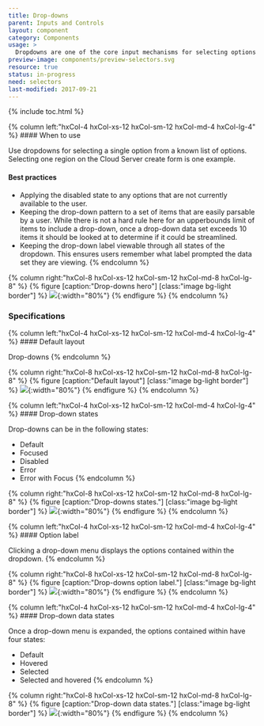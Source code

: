 ```yaml
---
title: Drop-downs
parent: Inputs and Controls
layout: component
category: Components
usage: >
  Dropdowns are one of the core input mechanisms for selecting options on a form. Dropdowns are used to provide a user with options or actions that effect the output of the form as a whole.
preview-image: components/preview-selectors.svg
resource: true
status: in-progress
need: selectors
last-modified: 2017-09-21
---
```


{% include toc.html %}

<div class="hxRow">
{% column left:"hxCol-4 hxCol-xs-12 hxCol-sm-12 hxCol-md-4 hxCol-lg-4" %}
#### When to use

Use dropdowns for selecting a single option from a known list of options. Selecting one region on the Cloud Server create form is one example.

#### Best practices

* Applying the disabled state to any options that are not currently available to
  the user.
* Keeping the drop-down pattern to a set of items that are easily parsable by a
  user. While there is not a hard rule here for an upperbounds limit of items
  to include a drop-down, once a drop-down data set exceeds 10 items it should
  be looked at to determine if it could be streamlined.
* Keeping the drop-down label viewable through all states of the dropdown. This
  ensures users remember what label prompted the data set they are viewing.
{% endcolumn %}

{% column right:"hxCol-8 hxCol-xs-12 hxCol-sm-12 hxCol-md-8 hxCol-lg-8" %}
{% figure [caption:"Drop-downs hero"] [class:"image bg-light border"] %}
 ![]({{site.url}}/assets/images/components/content-areas/dropdowns/dropdowns-hero.svg){:width="80%"}
 {% endfigure %}
{% endcolumn %}
</div>


### Specifications

<div class="hxRow">
{% column left:"hxCol-4 hxCol-xs-12 hxCol-sm-12 hxCol-md-4 hxCol-lg-4" %}
#### Default layout

Drop-downs
{% endcolumn %}

{% column right:"hxCol-8 hxCol-xs-12 hxCol-sm-12 hxCol-md-8 hxCol-lg-8" %}
{% figure [caption:"Default layout"] [class:"image bg-light border"] %}
 ![]({{site.url}}/assets/images/components/content-areas/dropdowns/dropdowns-default-layout.svg){:width="80%"}
 {% endfigure %}
{% endcolumn %}
</div>

<div class="hxRow">
{% column left:"hxCol-4 hxCol-xs-12 hxCol-sm-12 hxCol-md-4 hxCol-lg-4" %}
#### Drop-down states

Drop-downs can be in the following states:

* Default
* Focused
* Disabled
* Error
* Error with Focus
{% endcolumn %}

{% column right:"hxCol-8 hxCol-xs-12 hxCol-sm-12 hxCol-md-8 hxCol-lg-8" %}
{% figure [caption:"Drop-downs states."] [class:"image bg-light border"] %}
 ![]({{site.url}}/assets/images/components/content-areas/dropdowns/dropdowns-states.svg){:width="80%"}
 {% endfigure %}
{% endcolumn %}
</div>

<div class="hxRow">
{% column left:"hxCol-4 hxCol-xs-12 hxCol-sm-12 hxCol-md-4 hxCol-lg-4" %}
#### Option label

Clicking a drop-down menu displays the options contained within the dropdown.
{% endcolumn %}

{% column right:"hxCol-8 hxCol-xs-12 hxCol-sm-12 hxCol-md-8 hxCol-lg-8" %}
{% figure [caption:"Drop-downs option label."] [class:"image bg-light border"] %}
 ![]({{site.url}}/assets/images/components/content-areas/dropdowns/dropdowns-option-label.svg){:width="80%"}
 {% endfigure %}
{% endcolumn %}
</div>

<div class="hxRow">
{% column left:"hxCol-4 hxCol-xs-12 hxCol-sm-12 hxCol-md-4 hxCol-lg-4" %}
#### Drop-down data states

Once a drop-down menu is expanded, the options contained within have four
states:

* Default
* Hovered
* Selected
* Selected and hovered
{% endcolumn %}

{% column right:"hxCol-8 hxCol-xs-12 hxCol-sm-12 hxCol-md-8 hxCol-lg-8" %}
{% figure [caption:"Drop-down data states."] [class:"image bg-light border"] %}
 ![]({{site.url}}/assets/images/components/content-areas/dropdowns/dropdowns-data-states.svg){:width="80%"}
 {% endfigure %}
{% endcolumn %}
</div>